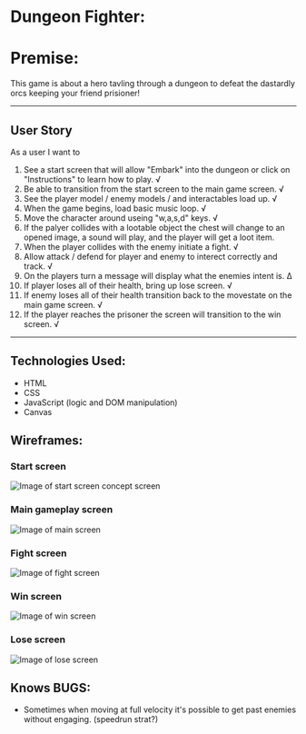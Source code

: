 # Dungeon Fighter:

# Premise:

This game is about a hero tavling through a dungeon to defeat the dastardly orcs keeping your friend prisioner! 

<!-- add reference links here to all sections-->
---
## User Story  
As a user I want to
1. See a start screen that will allow "Embark" into the dungeon or click on "Instructions" to learn how to play. √
2. Be able to transition from the start screen to the main game screen. √
3. See the player model / enemy models / and interactables load up. √
4. When the game begins, load basic music loop. √
5. Move the character around useing "w,a,s,d" keys. √
6. If the palyer collides with a lootable object the chest will change to an opened image, a sound will play, and the player will get a loot item.
7. When the player collides with the enemy initiate a fight. √
8. Allow attack / defend for player and enemy to interect correctly and track. √
9. On the players turn a message will display what the enemies intent is. ∆
10. If player loses all of their health, bring up lose screen. √ 
11. If enemy loses all of their health transition back to the movestate on the main game screen. √ 
12. If the player reaches the prisoner the screen will transition to the win screen. √
---
## Technologies Used:
* HTML
* CSS
* JavaScript (logic and DOM manipulation)
* Canvas

## Wireframes:

### Start screen
![Image of start screen concept screen]()
### Main gameplay screen
![Image of main screen]()
### Fight screen
![Image of fight screen]()
### Win screen
![Image of win screen]()
### Lose screen
![Image of lose screen]()

## Knows BUGS:
* Sometimes when moving at full velocity it's possible to get past enemies without engaging. (speedrun strat?)

